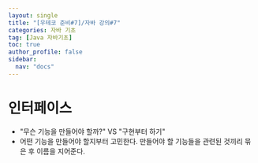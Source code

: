 ```yaml
---
layout: single
title: "[우테코 준비#7]/자바 강의#7"
categories: 자바 기초
tag: [Java 자바기초]
toc: true
author_profile: false
sidebar:
  nav: "docs"
---
```


# 인터페이스

- "무슨 기능을 만들어야 할까?" VS "구현부터 하기"
- 어떤 기능을 만들어야 할지부터 고민한다. 만들어야 할 기능들을 관련된 것끼리 묶은 후 이름을 지어준다.
